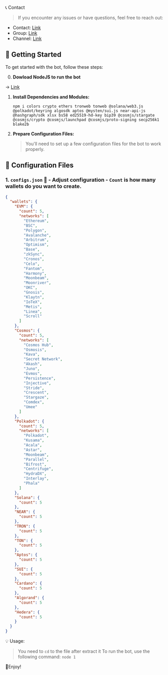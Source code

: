 📞 Contact

> If you encounter any issues or have questions, feel free to reach out:

- Contact: [Link](t.me/MeoMunDep)
- Group: [Link](t.me/KeoAirDropFreeNe)
- Channel: [Link](t.me/KeoAirDropFreeNee)

## 🚀 Getting Started

To get started with the bot, follow these steps:

0. **Dowload NodeJS to run the bot**

-> [Link](https://t.me/KeoAirDropFreeNe/257/1462)

1. **Install Dependencies and Modules:**

     ```
   npm i colors crypto ethers tronweb tonweb @solana/web3.js @polkadot/keyring algosdk aptos @mysten/sui.js near-api-js @hashgraph/sdk xlsx bs58 ed25519-hd-key bip39 @cosmjs/stargate @cosmjs/crypto @cosmjs/launchpad @cosmjs/proto-signing secp256k1 blake2b
   ```

2. **Prepare Configuration Files:**

   > You'll need to set up a few configuration files for the bot to work properly.

## 📁 Configuration Files

### 1. `configs.json` 📜 - Adjust configuration - `Count` is how many wallets do you want to create.

```json
{
  "wallets": {
    "EVM": {
      "count": 5,
      "networks": [
        "Ethereum",
        "BSC",
        "Polygon",
        "Avalanche",
        "Arbitrum",
        "Optimism",
        "Base",
        "zkSync",
        "Cronos",
        "Celo",
        "Fantom",
        "Harmony",
        "Moonbeam",
        "Moonriver",
        "OKC",
        "Gnosis",
        "Klaytn",
        "IoTeX",
        "Metis",
        "Linea",
        "Scroll"
      ]
    },
    "Cosmos": {
      "count": 5,
      "networks": [
        "Cosmos Hub",
        "Osmosis",
        "Kava",
        "Secret Network",
        "Akash",
        "Juno",
        "Evmos",
        "Persistence",
        "Injective",
        "Stride",
        "Crescent",
        "Stargaze",
        "Comdex",
        "Umee"
      ]
    },
    "Polkadot": {
      "count": 5,
      "networks": [
        "Polkadot",
        "Kusama",
        "Acala",
        "Astar",
        "Moonbeam",
        "Parallel",
        "Bifrost",
        "Centrifuge",
        "HydraDX",
        "Interlay",
        "Phala"
      ]
    },
    "Solana": {
      "count": 5
    },
    "NEAR": {
      "count": 5
    },
    "TRON": {
      "count": 5
    },
    "TON": {
      "count": 5
    },
    "Aptos": {
      "count": 5
    },
    "SUI": {
      "count": 5
    },
    "Cardano": {
      "count": 5
    },
    "Algorand": {
      "count": 5
    },
    "Hedera": {
      "count": 5
    }
  }
}
```

💡 Usage:

> You need to `cd` to the file after extract it
> To run the bot, use the following command: `node 1`

🎇Enjoy!
